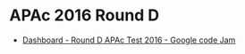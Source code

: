 # APAc 2016 Round D

- [Dashboard - Round D APAc Test 2016 - Google code Jam](https://code.google.com/codejam/contest/11214486/dashboard)
